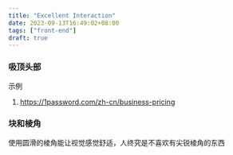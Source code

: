 ```yaml
---
title: "Excellent Interaction"
date: 2023-09-13T16:49:02+08:00
tags: ["front-end"]
draft: true
---
```


### 吸顶头部

示例

1. https://1password.com/zh-cn/business-pricing

### 块和棱角

使用圆滑的棱角能让视觉感觉舒适，人终究是不喜欢有尖锐棱角的东西
